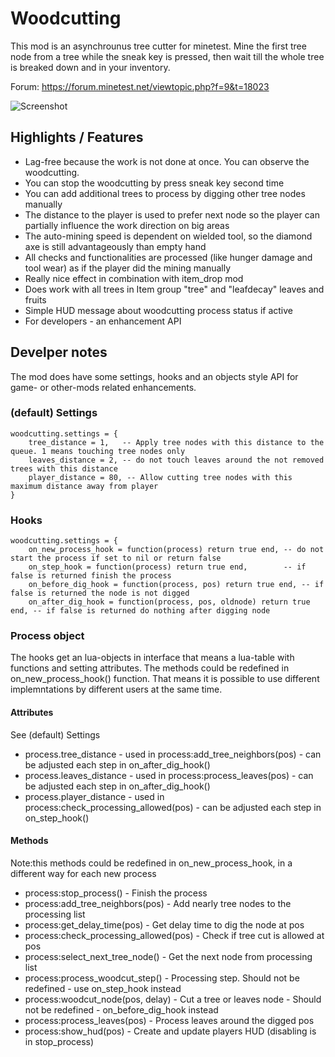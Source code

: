 # Woodcutting

This mod is an asynchrounus tree cutter for minetest. Mine the first tree node from a tree while the sneak key is pressed, then wait till the whole tree is breaked down and in your inventory.

Forum: https://forum.minetest.net/viewtopic.php?f=9&t=18023

![Screenshot](https://github.com/bell07/minetest-woodcutting/raw/master/screenshot.png)

## Highlights / Features
  - Lag-free because the work is not done at once. You can observe the woodcutting.
  - You can stop the woodcutting by press sneak key second time
  - You can add additional trees to process by digging other tree nodes manually
  - The distance to the player is used to prefer next node so the player can partially influence the work direction on big areas
  - The auto-mining speed is dependent on wielded tool, so the diamond axe is still advantageously than empty hand
  - All checks and functionalities are processed (like hunger damage and tool wear) as if the player did the mining manually
  - Really nice effect in combination with item_drop mod
  - Does work with all trees in Item group "tree" and "leafdecay" leaves and fruits
  - Simple HUD message about woodcutting process status if active
  - For developers - an enhancement API

## Develper notes
The mod does have some settings, hooks and an objects style API for game- or other-mods related enhancements.

### (default) Settings
```
woodcutting.settings = {
	tree_distance = 1,   -- Apply tree nodes with this distance to the queue. 1 means touching tree nodes only
	leaves_distance = 2, -- do not touch leaves around the not removed trees with this distance
	player_distance = 80, -- Allow cutting tree nodes with this maximum distance away from player
}
```

### Hooks
```
woodcutting.settings = {
	on_new_process_hook = function(process) return true end, -- do not start the process if set to nil or return false
	on_step_hook = function(process) return true end,        -- if false is returned finish the process
	on_before_dig_hook = function(process, pos) return true end, -- if false is returned the node is not digged
	on_after_dig_hook = function(process, pos, oldnode) return true end, -- if false is returned do nothing after digging node
  ```
  
 ### Process object
 The hooks get an lua-objects in interface that means a lua-table with functions and setting attributes. The methods could be redefined in on_new_process_hook() function. That means it is possible to use different implemntations by different users at the same time.

#### Attributes
See (default) Settings
  - process.tree_distance   - used in process:add_tree_neighbors(pos) - can be adjusted each step in on_after_dig_hook()
  - process.leaves_distance - used in process:process_leaves(pos) - can be adjusted each step in on_after_dig_hook()
  - process.player_distance - used in process:check_processing_allowed(pos) - can be adjusted each step in on_step_hook()

#### Methods
Note:this methods could be redefined in on_new_process_hook, in a different way for each new process
  - process:stop_process()          - Finish the process
  - process:add_tree_neighbors(pos) - Add nearly tree nodes to the processing list
  - process:get_delay_time(pos)     - Get delay time to dig the node at pos
  - process:check_processing_allowed(pos) - Check if tree cut is allowed at pos
  - process:select_next_tree_node() - Get the next node from processing list
  - process:process_woodcut_step()  - Processing step. Should not be redefined - use on_step_hook instead
  - process:woodcut_node(pos, delay) - Cut a tree or leaves node - Should not be redefined - on_before_dig_hook instead
  - process:process_leaves(pos)     - Process leaves around the digged pos
  - process:show_hud(pos)           - Create and update players HUD (disabling is in stop_process)
  
